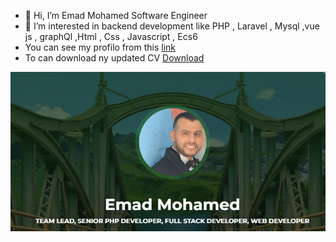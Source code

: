 - 👋 Hi, I’m Emad Mohamed Software Engineer
- 👀 I’m interested in backend development like PHP , Laravel , Mysql ,vue js , graphQl ,Html , Css , Javascript , Ecs6 
- You can see my profilo from this <a href='https://emadmohdev.github.io/emad-mohamed-cv/'> link </a>
- To can download ny updated CV <a href='https://emadmohdev.github.io/emad-mohamed-cv/files/emad-mohamed-cv.pdf'> Download </a>



<p>
    <img src="https://raw.githubusercontent.com/EmadMohDev/emad-mohamed-cv/main/files/cv2.PNG" alt="cv">
</p>




